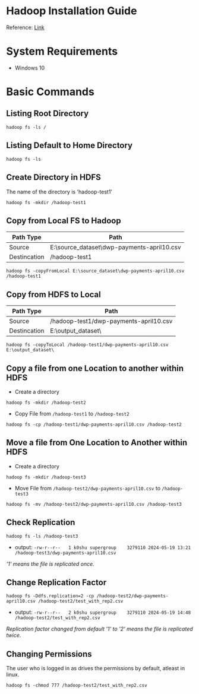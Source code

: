 # Hadoop Installation Guide

Reference: [Link](https://kontext.tech/article/829/install-hadoop-331-on-windows-10-step-by-step-guide)

# System Requirements

- Windows 10

# Basic Commands

## Listing Root Directory

`hadoop fs -ls /`

## Listing Default to Home Directory

`hadoop fs -ls`

## Create Directory in HDFS

The name of the directory is 'hadoop-test1'

`hadoop fs -mkdir /hadoop-test1`

## Copy from Local FS to Hadoop

| Path Type    | Path                                       |
| ------------ | ------------------------------------------ |
| Source       | E:\source_dataset\dwp-payments-april10.csv |
| Destincation | /hadoop-test1                              |

`hadoop fs -copyFromLocal E:\source_dataset\dwp-payments-april10.csv /hadoop-test1`

## Copy from HDFS to Local

| Path Type    | Path                                   |
| ------------ | -------------------------------------- |
| Source       | /hadoop-test1/dwp-payments-april10.csv |
| Destincation | E:\output_dataset\                     |

`hadoop fs -copyToLocal /hadoop-test1/dwp-payments-april10.csv E:\output_dataset\`

## Copy a file from one Location to another within HDFS

- Create a directory

`hadoop fs -mkdir /hadoop-test2`

- Copy File from `/hadoop-test1` to `/hadoop-test2`

`hadoop fs -cp /hadoop-test1/dwp-payments-april10.csv /hadoop-test2`

## Move a file from One Location to Another within HDFS

- Create a directory

`hadoop fs -mkdir /hadoop-test3`

- Move File from `/hadoop-test2/dwp-payments-april10.csv` to `/hadoop-test3`

`hadoop fs -mv /hadoop-test2/dwp-payments-april10.csv /hadoop-test3`

## Check Replication

`hadoop fs -ls /hadoop-test3`

- output: `-rw-r--r--   1 k0shu supergroup    3279110 2024-05-19 13:21 /hadoop-test3/dwp-payments-april10.csv`

_'1' means the file is replicated once._

## Change Replication Factor

`hadoop fs -Ddfs.replication=2 -cp /hadoop-test2/dwp-payments-april10.csv /hadoop-test2/test_with_rep2.csv`

- output: `-rw-r--r--   2 k0shu supergroup    3279110 2024-05-19 14:48 /hadoop-test2/test_with_rep2.csv`

_Replication factor changed from default '1' to '2' means the file is replicated twice._

## Changing Permissions

The user who is logged in as drives the permissions by default, atleast in linux.

`hadoop fs -chmod 777 /hadoop-test2/test_with_rep2.csv`
